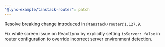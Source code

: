 ```yaml
---
"@lynx-example/tanstack-router": patch
---
```


Resolve breaking change introduced in `@tanstack/router@1.127.9`. 

Fix white screen issue on ReactLynx by explicitly setting `isServer: false` in router configuration to override incorrect server environment detection.
